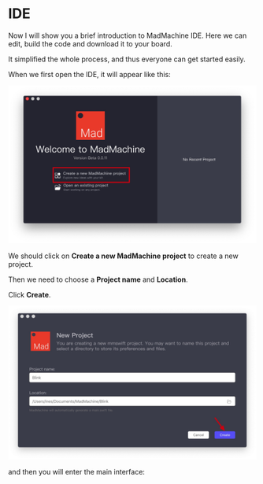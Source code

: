 # IDE

Now I will show you a brief introduction to MadMachine IDE. Here we can edit, build the code and download it to your board. 

It simplified the whole process, and thus everyone can get started easily.

When we first open the IDE, it will appear like this:

![](../.gitbook/assets/create.jpg)

We should click on **Create a new MadMachine project** to create a new project.

Then we need to choose a **Project name** and **Location**. 

Click **Create**.

![](../.gitbook/assets/blink.jpg)

 and then you will enter the main interface:





